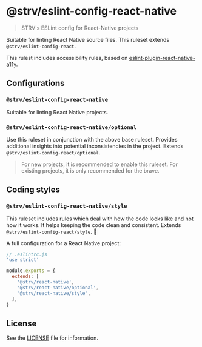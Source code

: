 # @strv/eslint-config-react-native

> STRV's ESLint config for React-Native projects

Suitable for linting React Native source files. This ruleset extends `@strv/eslint-config-react`.

This rulest includes accessibility rules, based on [eslint-plugin-react-native-a11y][a11y-repo].

## Configurations

### `@strv/eslint-config-react-native`

Suitable for linting React Native projects.

### `@strv/eslint-config-react-native/optional`

Use this ruleset in conjunction with the above base ruleset. Provides additional insights into potential inconsistencies in the project. Extends `@strv/eslint-config-react/optional`.

> For new projects, it is recommended to enable this ruleset. For existing projects, it is only recommended for the brave.

## Coding styles

### `@strv/eslint-config-react-native/style`

This ruleset includes rules which deal with how the code looks like and not how it works. It helps keeping the code clean and consistent. Extends `@strv/eslint-config-react/style`. 🎨

A full configuration for a React Native project:

```js
// .eslintrc.js
'use strict'

module.exports = {
  extends: [
    '@strv/react-native',
    '@strv/react-native/optional',
    '@strv/react-native/style',
  ],
}
```

## License

See the [LICENSE](LICENSE) file for information.

[a11y-repo]: https://github.com/FormidableLabs/eslint-plugin-react-native-a11y
